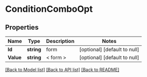 # ConditionComboOpt

## Properties
Name | Type | Description | Notes
------------ | ------------- | ------------- | -------------
**Id** | **string** | form | [optional] [default to null]
**Value** | **string** | &lt; form &gt; | [optional] [default to null]

[[Back to Model list]](../README.md#documentation-for-models) [[Back to API list]](../README.md#documentation-for-api-endpoints) [[Back to README]](../README.md)

